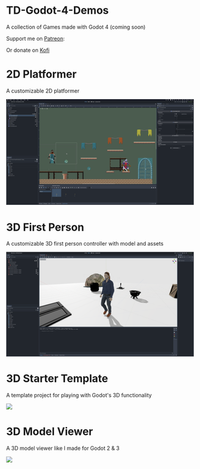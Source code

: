 # TD-Godot-4-Demos

A collection of Games made with Godot 4 (coming soon)

Support me on [Patreon](https://www.patreon.com/TutorialDoctor):

Or donate on [Kofi](https://ko-fi.com/thetutorialdoctor)

# 2D Platformer

A customizable 2D platformer

![](./screenshots/2dplatformer.png)

# 3D First Person

A customizable 3D first person controller with model and assets

![](./screenshots/3dfirstperson.png)

# 3D Starter  Template

A template project for playing with Godot's 3D functionality

![](./screenshots/starter.png)

# 3D Model Viewer

A 3D model viewer like I made for Godot 2 & 3

![](./screenshots/3dmodelviewer.png)

